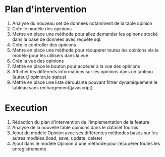 # Plan d'intervention

1. Analyse du nouveau set de données notamment de la table opinion
1. Crée le modèle des opinions
1. Mettre en place une méthode pour allez demander les opinons stocké dans la base de données avec requête sql.
1. Crée le controller des opinions
1. Mettre en place une méthode pour récuperer toutes les opinions via le modèle pour les utilisers dans la vue.
1. Crée la vue des opinions
1. Mettre en place le bouton pour accéder à la vue des opinions
1. Afficher les différents informations sur les opinions dans un tableau (auteur,l'opinion,le status)
1. Mettre en place une liste déroulante pouvant filtrer dynamiquement le tableau sans rechargement(javascript)

# Execution

1. Rédaction du plan d'intervention de l'implementation de la feature
2. Analyse de la nouvelle table opinions dans le dataset fournis
3. Ajout du modèle Opinion avec ses différentes méthodes basés sur les autres modèles.(load, save, update, delete)
4. Ajout dans le modèle Opinion d'une méthode pour récupérer toutes les enregistrements